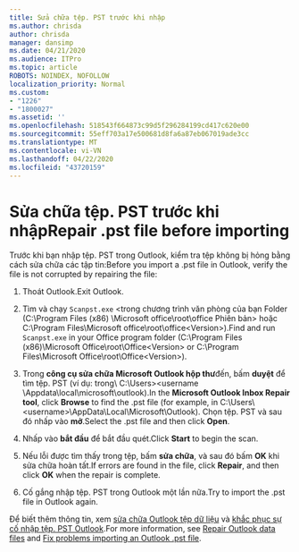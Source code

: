 ```yaml
---
title: Sửa chữa tệp. PST trước khi nhập
ms.author: chrisda
author: chrisda
manager: dansimp
ms.date: 04/21/2020
ms.audience: ITPro
ms.topic: article
ROBOTS: NOINDEX, NOFOLLOW
localization_priority: Normal
ms.custom:
- "1226"
- "1800027"
ms.assetid: ''
ms.openlocfilehash: 518543f664873c99d5f296284199cd417c620e00
ms.sourcegitcommit: 55eff703a17e500681d8fa6a87eb067019ade3cc
ms.translationtype: MT
ms.contentlocale: vi-VN
ms.lasthandoff: 04/22/2020
ms.locfileid: "43720159"
---
```

# <a name="repair-pst-file-before-importing"></a><span data-ttu-id="59cbc-102">Sửa chữa tệp. PST trước khi nhập</span><span class="sxs-lookup"><span data-stu-id="59cbc-102">Repair .pst file before importing</span></span>

<span data-ttu-id="59cbc-103">Trước khi bạn nhập tệp. PST trong Outlook, kiểm tra tệp không bị hỏng bằng cách sửa chữa các tập tin:</span><span class="sxs-lookup"><span data-stu-id="59cbc-103">Before you import a .pst file in Outlook, verify the file is not corrupted by repairing the file:</span></span>

1. <span data-ttu-id="59cbc-104">Thoát Outlook.</span><span class="sxs-lookup"><span data-stu-id="59cbc-104">Exit Outlook.</span></span>

2. <span data-ttu-id="59cbc-105">Tìm và chạy `Scanpst.exe` \<trong chương trình văn phòng của bạn Folder (C:\Program Files (x86) \Microsoft office\root\office Phiên bản\> hoặc C:\Program Files\Microsoft office\root\office\<Version\>).</span><span class="sxs-lookup"><span data-stu-id="59cbc-105">Find and run `Scanpst.exe` in your Office program folder (C:\Program Files (x86)\Microsoft Office\root\Office\<Version\> or C:\Program Files\Microsoft Office\root\Office\<Version\>).</span></span>

3. <span data-ttu-id="59cbc-106">Trong **công cụ sửa chữa Microsoft Outlook hộp thư**đến, bấm **duyệt** để tìm tệp. PST (ví dụ: trong\\ C:\Users\><username \Appdata\local\microsoft\outlook).</span><span class="sxs-lookup"><span data-stu-id="59cbc-106">In the **Microsoft Outlook Inbox Repair tool**, click **Browse** to find the .pst file (for example, in C:\Users\\<username\>\AppData\Local\Microsoft\Outlook).</span></span> <span data-ttu-id="59cbc-107">Chọn tệp. PST và sau đó nhấp vào **mở**.</span><span class="sxs-lookup"><span data-stu-id="59cbc-107">Select the .pst file and then click **Open**.</span></span>

4. <span data-ttu-id="59cbc-108">Nhấp vào **bắt đầu** để bắt đầu quét.</span><span class="sxs-lookup"><span data-stu-id="59cbc-108">Click **Start** to begin the scan.</span></span>

5. <span data-ttu-id="59cbc-109">Nếu lỗi được tìm thấy trong tệp, bấm **sửa chữa**, và sau đó bấm **OK** khi sửa chữa hoàn tất.</span><span class="sxs-lookup"><span data-stu-id="59cbc-109">If errors are found in the file, click **Repair**, and then click **OK** when the repair is complete.</span></span>

6. <span data-ttu-id="59cbc-110">Cố gắng nhập tệp. PST trong Outlook một lần nữa.</span><span class="sxs-lookup"><span data-stu-id="59cbc-110">Try to import the .pst file in Outlook again.</span></span>

<span data-ttu-id="59cbc-111">Để biết thêm thông tin, xem [sửa chữa Outlook tệp dữ liệu](https://support.office.com/article/25663bc3-11ec-4412-86c4-60458afc5253) và [khắc phục sự cố nhập tệp. PST Outlook](https://support.office.com/article/2d2e50dc-5c36-4ab2-ab50-f1be733b3d6e).</span><span class="sxs-lookup"><span data-stu-id="59cbc-111">For more information, see [Repair Outlook data files](https://support.office.com/article/25663bc3-11ec-4412-86c4-60458afc5253) and [Fix problems importing an Outlook .pst file](https://support.office.com/article/2d2e50dc-5c36-4ab2-ab50-f1be733b3d6e).</span></span>
